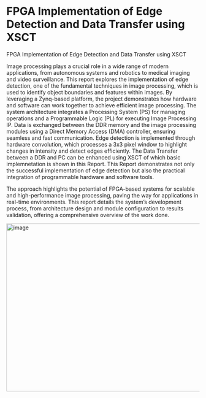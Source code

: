 # FPGA Implementation of Edge Detection and Data Transfer using XSCT
FPGA Implementation of Edge Detection and Data Transfer using XSCT

Image processing plays a crucial role in a wide range of modern applications, from
autonomous systems and robotics to medical imaging and video surveillance. This
report explores the implementation of edge detection, one of the fundamental techniques
in image processing, which is used to identify object boundaries and features
within images. By leveraging a Zynq-based platform, the project demonstrates how
hardware and software can work together to achieve efficient image processing.
The system architecture integrates a Processing System (PS) for managing operations
and a Programmable Logic (PL) for executing Image Processing IP. Data is
exchanged between the DDR memory and the image processing modules using a Direct
Memory Access (DMA) controller, ensuring seamless and fast communication.
Edge detection is implemented through hardware convolution, which processes a 3x3
pixel window to highlight changes in intensity and detect edges efficiently.
The Data Transfer between a DDR and PC can be enhanced using XSCT of which
basic implemnetation is shown in this Report.
This Report demonstrates not only the successful implementation of edge detection
but also the practical integration of programmable hardware and software tools.

The approach highlights the potential of FPGA-based systems for scalable and
high-performance image processing, paving the way for applications in real-time
environments. This report details the system’s development process, from architecture
design and module configuration to results validation, offering a comprehensive
overview of the work done.

<img width="886" height="438" alt="image" src="https://github.com/user-attachments/assets/971e11cd-12f0-41c2-892c-d041e8798c9c" />
